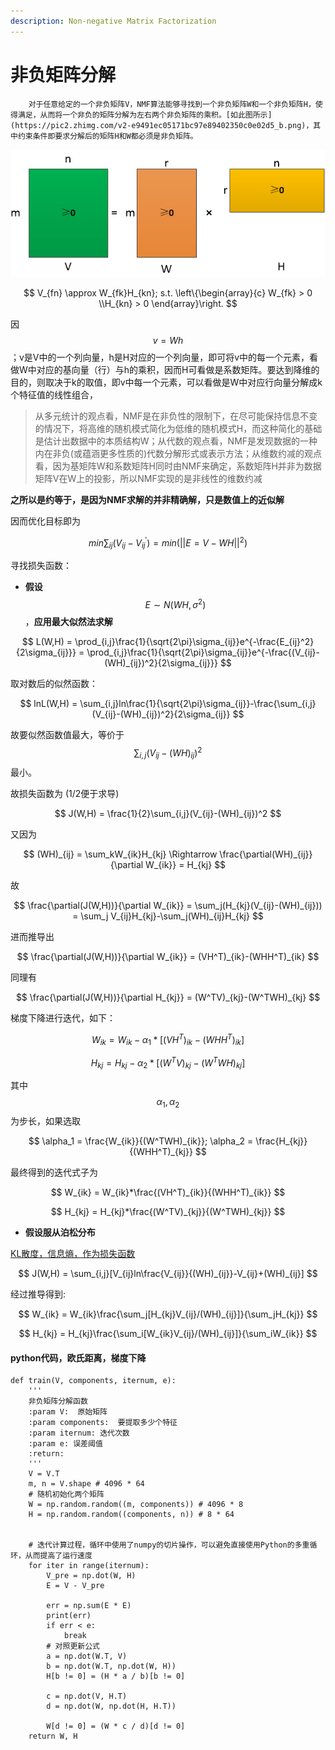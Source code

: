 ```yaml
---
description: Non-negative Matrix Factorization
---
```


# 非负矩阵分解

        对于任意给定的一个非负矩阵V，NMF算法能够寻找到一个非负矩阵W和一个非负矩阵H，使得满足，从而将一个非负的矩阵分解为左右两个非负矩阵的乘积。[如此图所示](https://pic2.zhimg.com/v2-e9491ec05171bc97e89402350c0e02d5_b.png)，其中约束条件即要求分解后的矩阵H和W都必须是非负矩阵。

![](../.gitbook/assets/image.png)

$$
V_{fn} \approx  W_{fk}H_{kn}; s.t. \left\{\begin{array}{c} W_{fk} > 0 \\H_{kn} > 0 \end{array}\right.
$$

因 $$v = Wh$$ ；v是V中的一个列向量，h是H对应的一个列向量，即可将v中的每一个元素，看做W中对应的基向量（行）与h的乘积，因而H可看做是系数矩阵。要达到降维的目的，则取决于k的取值，即v中每一个元素，可以看做是W中对应行向量分解成k个特征值的线性组合，

> 从多元统计的观点看，NMF是在非负性的限制下，在尽可能保持信息不变的情况下，将高维的随机模式简化为低维的随机模式H，而这种简化的基础是估计出数据中的本质结构W；从代数的观点看，NMF是发现数据的一种内在非负\(或蕴涵更多性质的\)代数分解形式或表示方法；从维数约减的观点看，因为基矩阵W和系数矩阵H同时由NMF来确定，系数矩阵H并非为数据矩阵V在W上的投影，所以NMF实现的是非线性的维数约减

**之所以是约等于，是因为NMF求解的并非精确解，只是数值上的近似解**

因而优化目标即为

$$
min  \sum_{ij}(V_{ij}-V_{ij}^{'}) = min(||E = V-WH||^2 )
$$

寻找损失函数：

* **假设** $$E \sim N(WH,\sigma^2)$$ ，**应用最大似然法求解**

$$
L(W,H) = \prod_{i,j}\frac{1}{\sqrt{2\pi}\sigma_{ij}}e^{-\frac{E_{ij}^2}{2\sigma_{ij}}} = \prod_{i,j}\frac{1}{\sqrt{2\pi}\sigma_{ij}}e^{-\frac{(V_{ij}-(WH)_{ij})^2}{2\sigma_{ij}}}
$$

取对数后的似然函数：

$$
lnL(W,H) = \sum_{i,j}ln\frac{1}{\sqrt{2\pi}\sigma_{ij}}-\frac{\sum_{i,j}(V_{ij}-(WH)_{ij})^2}{2\sigma_{ij}}
$$

故要似然函数值最大，等价于 $$\sum_{i,j}(V_{ij}-(WH)_{ij})^2$$ 最小。

故损失函数为 \(1/2便于求导\)

$$
J(W,H) = \frac{1}{2}\sum_{i,j}(V_{ij}-(WH)_{ij})^2
$$

又因为

$$
(WH)_{ij} = \sum_kW_{ik}H_{kj} \Rightarrow \frac{\partial(WH)_{ij}}{\partial W_{ik}} = H_{kj}
$$

故

$$
\frac{\partial(J(W,H))}{\partial W_{ik}} = \sum_j(H_{kj}(V_{ij}-(WH)_{ij})) = \sum_j V_{ij}H_{kj}-\sum_j(WH)_{ij}H_{kj}
$$

进而推导出

$$
\frac{\partial(J(W,H))}{\partial W_{ik}} = (VH^T)_{ik}-(WHH^T)_{ik}
$$

同理有

$$
\frac{\partial(J(W,H))}{\partial H_{kj}} = (W^TV)_{kj}-(W^TWH)_{kj}
$$

梯度下降进行迭代，如下：

$$
W_{ik} = W_{ik} - \alpha_1*[(VH^T)_{ik}-(WHH^T)_{ik}]
$$

$$
H_{kj} = H_{kj} - \alpha_2*[(W^TV)_{kj}-(W^TWH)_{kj}]
$$

其中 $$\alpha_1,\alpha_2$$ 为步长，如果选取

$$
\alpha_1 = \frac{W_{ik}}{(W^TWH)_{ik}}; \alpha_2 =  \frac{H_{kj}}{(WHH^T)_{kj}}
$$

最终得到的迭代式子为

$$
W_{ik} = W_{ik}*\frac{(VH^T)_{ik}}{(WHH^T)_{ik}}
$$

$$
H_{kj} = H_{kj}*\frac{(W^TV)_{kj}}{(W^TWH)_{kj}}
$$

* **假设服从泊松分布**  

[KL散度，信息熵，作为损失函数](https://www.cnblogs.com/xingshansi/p/6672908.html)

$$
J(W,H) = \sum_{i,j}[V_{ij}ln\frac{V_{ij}}{(WH)_{ij}}-V_{ij}+(WH)_{ij}]
$$

经过推导得到:

$$
W_{ik} = W_{ik}\frac{\sum_j[H_{kj}V_{ij}/(WH)_{ij}]}{\sum_jH_{kj}}
$$

$$
H_{kj} = H_{kj}\frac{\sum_i[W_{ik}V_{ij}/(WH)_{ij}]}{\sum_iW_{ik}}
$$

#### python代码，欧氏距离，梯度下降

```text
def train(V, components, iternum, e):
    '''
    非负矩阵分解函数
    :param V:  原始矩阵
    :param components:  要提取多少个特征
    :param iternum: 迭代次数
    :param e: 误差阈值
    :return:
    '''
    V = V.T
    m, n = V.shape # 4096 * 64
    # 随机初始化两个矩阵
    W = np.random.random((m, components)) # 4096 * 8
    H = np.random.random((components, n)) # 8 * 64


    # 迭代计算过程，循环中使用了numpy的切片操作，可以避免直接使用Python的多重循环，从而提高了运行速度
    for iter in range(iternum):
        V_pre = np.dot(W, H)
        E = V - V_pre

        err = np.sum(E * E)
        print(err)
        if err < e:
            break
        # 对照更新公式
        a = np.dot(W.T, V)
        b = np.dot(W.T, np.dot(W, H))
        H[b != 0] = (H * a / b)[b != 0]

        c = np.dot(V, H.T)
        d = np.dot(W, np.dot(H, H.T))

        W[d != 0] = (W * c / d)[d != 0]
    return W, H
```

